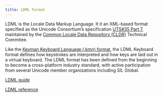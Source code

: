 ```yaml
---
title: LDML Format
---
```


LDML is the Locale Data Markup Language. It it an XML-based format specified as
the Unicode Consortium’s specification [UTS#35 Part 7], maintained by the
[Common Locale Data Repository (CLDR)][CLDR] Technical Commitee.

Like the [Keyman Keyboard Language (.kmn) format][kmn], the LDML Keyboard format
defines how keystrokes are interpreted and how keys are laid out in a virtual
keyboard. The LDML format has been defined from the beginning to become a
cross-platform industry standard, with active participation from several Unicode
member organizations including SIL Global.

[LDML guide](guide)

[LDML reference](reference)

<!-- Specification (External Link): [UTS#35 Part 7] -->

[CLDR]: https://cldr.unicode.org
[kmn]: ../language/
[UTS#35 Part 7]: https://www.unicode.org/reports/tr35/tr35-keyboards.html
